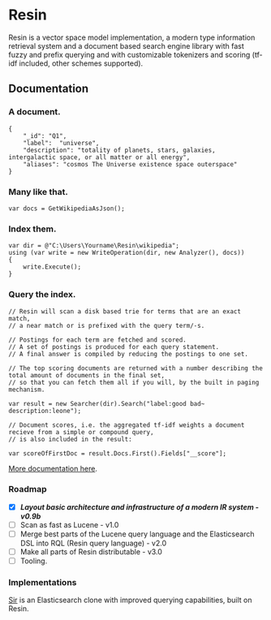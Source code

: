 # Resin

Resin is a vector space model implementation, a modern type information retrieval system and a document based search engine library with fast fuzzy and prefix querying and with customizable tokenizers and scoring (tf-idf included, other schemes supported).

## Documentation

### A document.

	{
		"_id": "Q1",
		"label":  "universe",
		"description": "totality of planets, stars, galaxies, intergalactic space, or all matter or all energy",
		"aliases": "cosmos The Universe existence space outerspace"
	}

### Many like that.
	
	var docs = GetWikipediaAsJson();

### Index them.

	var dir = @"C:\Users\Yourname\Resin\wikipedia";
	using (var write = new WriteOperation(dir, new Analyzer(), docs))
	{
		write.Execute();
	}

### Query the index.
<a name="inproc" id="inproc"></a>

	// Resin will scan a disk based trie for terms that are an exact match,
	// a near match or is prefixed with the query term/-s.
	
	// Postings for each term are fetched and scored.
	// A set of postings is produced for each query statement.
	// A final answer is compiled by reducing the postings to one set.
		
	// The top scoring documents are returned with a number describing the total amount of documents in the final set,
	// so that you can fetch them all if you will, by the built in paging mechanism.
	
	var result = new Searcher(dir).Search("label:good bad~ description:leone");
	
	// Document scores, i.e. the aggregated tf-idf weights a document recieve from a simple or compound query,
	// is also included in the result:
	
	var scoreOfFirstDoc = result.Docs.First().Fields["__score"];

[More documentation here](https://github.com/kreeben/resin/wiki). 

### Roadmap

- [x] ___Layout basic architecture and infrastructure of a modern IR system - v0.9b___
- [ ] Scan as fast as Lucene - v1.0
- [ ] Merge best parts of the Lucene query language and the Elasticsearch DSL into RQL (Resin query language) - v2.0
- [ ] Make all parts of Resin distributable - v3.0
- [ ] Tooling.

### Implementations

[Sir](https://github.com/kreeben/sir) is an Elasticsearch clone with improved querying capabilities, built on Resin.
